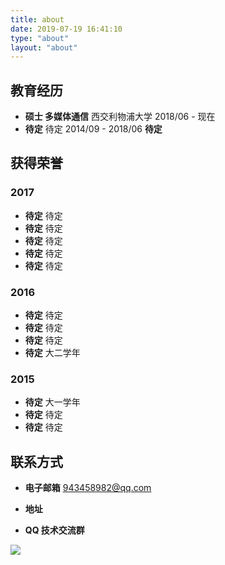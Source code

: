 ```yaml
---
title: about
date: 2019-07-19 16:41:10
type: "about"
layout: "about"
---
```



## 教育经历
* <b>硕士 多媒体通信</b>
 西交利物浦大学
2018/06 - 现在
* <b>待定</b>
待定
2014/09 - 2018/06
<b>待定</b>

## 获得荣誉
### 2017
* <b>待定</b>
待定
* <b>待定</b>
待定
* <b>待定</b>
待定
* <b>待定</b>
待定
* <b>待定</b>
待定

### 2016
* <b>待定</b>
待定
* <b>待定</b>
待定
* <b>待定</b>
待定
* <b>待定</b>
大二学年

### 2015
* <b>待定</b>
大一学年
* <b>待定</b>
待定
* <b>待定</b>
待定

## 联系方式
* <b>电子邮箱</b>
943458982@qq.com
* <b>地址</b>

* <b>QQ 技术交流群</b>


![](/medias/logoxun.png)